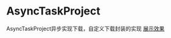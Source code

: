 # AsyncTaskProject
AsyncTaskProject异步实现下载，自定义下载封装的实现
[展示效果](https://img-blog.csdn.net/20180703142852234?watermark/2/text/aHR0cHM6Ly9ibG9nLmNzZG4ubmV0L3FxXzM2MjMyNjEx/font/5a6L5L2T/fontsize/400/fill/I0JBQkFCMA==/dissolve/70)
